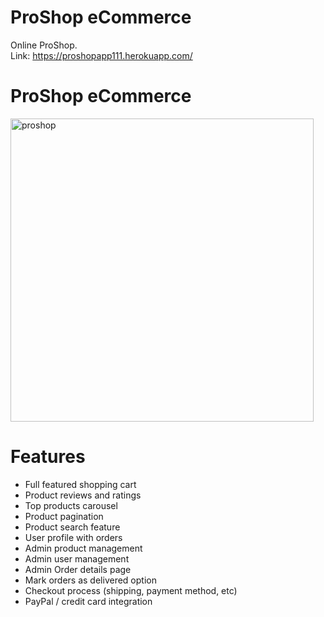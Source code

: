 # ProShop eCommerce
Online ProShop.  
Link: https://proshopapp111.herokuapp.com/


#  ProShop eCommerce
<img width="485" alt="proshop" src="https://user-images.githubusercontent.com/57451519/100603143-5e9ef800-330d-11eb-858f-7b08b3296b1d.png">

# Features
- Full featured shopping cart
- Product reviews and ratings
- Top products carousel
- Product pagination
- Product search feature
- User profile with orders
- Admin product management
- Admin user management
- Admin Order details page
- Mark orders as delivered option
- Checkout process (shipping, payment method, etc)
- PayPal / credit card integration



